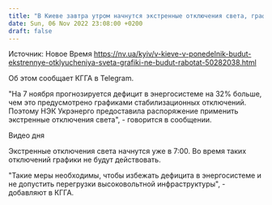 ```yaml
---
title: "В Киеве завтра утром начнутся экстренные отключения света, графики работать не будут"
date: Sun, 06 Nov 2022 23:08:00 +0200
draft: false
---
```

Источник: Новое Время https://nv.ua/kyiv/v-kieve-v-ponedelnik-budut-ekstrennye-otklyucheniya-sveta-grafiki-ne-budut-rabotat-50282038.html


Об этом сообщает КГГА в Telegram.

"На 7 ноября прогнозируется дефицит в энергосистеме на 32% больше, чем это предусмотрено графиками стабилизационных отключений. Поэтому НЭК Укрэнерго предоставила распоряжение применить экстренные отключения света", - говорится в сообщении.

 Видео дня   

Экстренные отключения света начнутся уже в 7:00. Во время таких отключений графики не будут действовать.

"Такие меры необходимы, чтобы избежать дефицита в энергосистеме и не допустить перегрузки высоковольтной инфраструктуры", - добавляют в КГГА.
